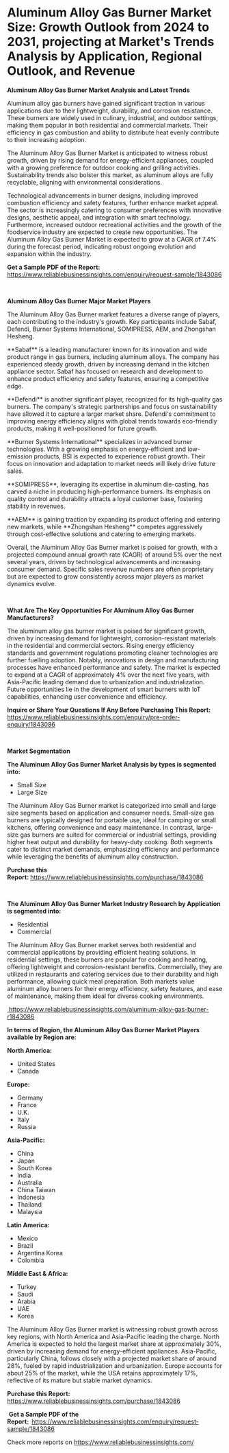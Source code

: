 <p><h1>Aluminum Alloy Gas Burner Market Size: Growth Outlook from 2024 to 2031, projecting at Market's Trends Analysis by Application, Regional Outlook, and Revenue</h1></p><p><strong>Aluminum Alloy Gas Burner Market Analysis and Latest Trends</strong></p>
<p><p>Aluminum alloy gas burners have gained significant traction in various applications due to their lightweight, durability, and corrosion resistance. These burners are widely used in culinary, industrial, and outdoor settings, making them popular in both residential and commercial markets. Their efficiency in gas combustion and ability to distribute heat evenly contribute to their increasing adoption.</p><p>The Aluminum Alloy Gas Burner Market is anticipated to witness robust growth, driven by rising demand for energy-efficient appliances, coupled with a growing preference for outdoor cooking and grilling activities. Sustainability trends also bolster this market, as aluminum alloys are fully recyclable, aligning with environmental considerations. </p><p>Technological advancements in burner designs, including improved combustion efficiency and safety features, further enhance market appeal. The sector is increasingly catering to consumer preferences with innovative designs, aesthetic appeal, and integration with smart technology. Furthermore, increased outdoor recreational activities and the growth of the foodservice industry are expected to create new opportunities. The Aluminum Alloy Gas Burner Market is expected to grow at a CAGR of 7.4% during the forecast period, indicating robust ongoing evolution and expansion within the industry.</p></p>
<p><strong>Get a Sample PDF of the Report:&nbsp;</strong> <a href="https://www.reliablebusinessinsights.com/enquiry/request-sample/1843086?utm_campaign=1106&utm_medium=2&utm_source=Github&utm_content=ia&utm_term=01012025&utm_id=aluminum-alloy-gas-burner">https://www.reliablebusinessinsights.com/enquiry/request-sample/1843086</a></p>
<p>&nbsp;</p>
<p><strong>Aluminum Alloy Gas Burner Major Market Players</strong></p>
<p><p>The Aluminum Alloy Gas Burner market features a diverse range of players, each contributing to the industry's growth. Key participants include Sabaf, Defendi, Burner Systems International, SOMIPRESS, AEM, and Zhongshan Hesheng.</p><p>**Sabaf** is a leading manufacturer known for its innovation and wide product range in gas burners, including aluminum alloys. The company has experienced steady growth, driven by increasing demand in the kitchen appliance sector. Sabaf has focused on research and development to enhance product efficiency and safety features, ensuring a competitive edge.</p><p>**Defendi** is another significant player, recognized for its high-quality gas burners. The company's strategic partnerships and focus on sustainability have allowed it to capture a larger market share. Defendi's commitment to improving energy efficiency aligns with global trends towards eco-friendly products, making it well-positioned for future growth.</p><p>**Burner Systems International** specializes in advanced burner technologies. With a growing emphasis on energy-efficient and low-emission products, BSI is expected to experience robust growth. Their focus on innovation and adaptation to market needs will likely drive future sales.</p><p>**SOMIPRESS**, leveraging its expertise in aluminum die-casting, has carved a niche in producing high-performance burners. Its emphasis on quality control and durability attracts a loyal customer base, fostering stability in revenues.</p><p>**AEM** is gaining traction by expanding its product offering and entering new markets, while **Zhongshan Hesheng** competes aggressively through cost-effective solutions and catering to emerging markets.</p><p>Overall, the Aluminum Alloy Gas Burner market is poised for growth, with a projected compound annual growth rate (CAGR) of around 5% over the next several years, driven by technological advancements and increasing consumer demand. Specific sales revenue numbers are often proprietary but are expected to grow consistently across major players as market dynamics evolve.</p></p>
<p>&nbsp;</p>
<p><strong>What Are The Key Opportunities For Aluminum Alloy Gas Burner Manufacturers?</strong></p>
<p><p>The aluminum alloy gas burner market is poised for significant growth, driven by increasing demand for lightweight, corrosion-resistant materials in the residential and commercial sectors. Rising energy efficiency standards and government regulations promoting cleaner technologies are further fuelling adoption. Notably, innovations in design and manufacturing processes have enhanced performance and safety. The market is expected to expand at a CAGR of approximately 4% over the next five years, with Asia-Pacific leading demand due to urbanization and industrialization. Future opportunities lie in the development of smart burners with IoT capabilities, enhancing user convenience and efficiency.</p></p>
<p><strong>Inquire or Share Your Questions If Any Before Purchasing This Report:</strong> <a href="https://www.reliablebusinessinsights.com/enquiry/pre-order-enquiry/1843086?utm_campaign=1106&utm_medium=2&utm_source=Github&utm_content=ia&utm_term=01012025&utm_id=aluminum-alloy-gas-burner">https://www.reliablebusinessinsights.com/enquiry/pre-order-enquiry/1843086</a></p>
<p>&nbsp;</p>
<p><strong>Market Segmentation</strong></p>
<p><strong>The Aluminum Alloy Gas Burner Market Analysis by types is segmented into:</strong></p>
<p><ul><li>Small Size</li><li>Large Size</li></ul></p>
<p><p>The Aluminum Alloy Gas Burner market is categorized into small and large size segments based on application and consumer needs. Small-size gas burners are typically designed for portable use, ideal for camping or small kitchens, offering convenience and easy maintenance. In contrast, large-size gas burners are suited for commercial or industrial settings, providing higher heat output and durability for heavy-duty cooking. Both segments cater to distinct market demands, emphasizing efficiency and performance while leveraging the benefits of aluminum alloy construction.</p></p>
<p><strong>Purchase this Report:&nbsp;</strong><a href="https://www.reliablebusinessinsights.com/purchase/1843086?utm_campaign=1106&utm_medium=2&utm_source=Github&utm_content=ia&utm_term=01012025&utm_id=aluminum-alloy-gas-burner">https://www.reliablebusinessinsights.com/purchase/1843086</a></p>
<p>&nbsp;</p>
<p><strong>The Aluminum Alloy Gas Burner Market Industry Research by Application is segmented into:</strong></p>
<p><ul><li>Residential</li><li>Commercial</li></ul></p>
<p><p>The Aluminum Alloy Gas Burner market serves both residential and commercial applications by providing efficient heating solutions. In residential settings, these burners are popular for cooking and heating, offering lightweight and corrosion-resistant benefits. Commercially, they are utilized in restaurants and catering services due to their durability and high performance, allowing quick meal preparation. Both markets value aluminum alloy burners for their energy efficiency, safety features, and ease of maintenance, making them ideal for diverse cooking environments.</p></p>
<p><a href="https://www.reliablebusinessinsights.com/aluminum-alloy-gas-burner-r1843086?utm_campaign=1106&utm_medium=2&utm_source=Github&utm_content=ia&utm_term=01012025&utm_id=aluminum-alloy-gas-burner">&nbsp;https://www.reliablebusinessinsights.com/aluminum-alloy-gas-burner-r1843086</a></p>
<p><strong>In terms of Region, the Aluminum Alloy Gas Burner Market Players available by Region are:</strong></p>
<p>
    <p> <strong> North America: </strong>
        <ul>
            <li>United States</li>
            <li>Canada</li>
        </ul>
        </p> 
    <p> <strong> Europe: </strong>
        <ul>
            <li>Germany</li>
            <li>France</li>
            <li>U.K.</li>
            <li>Italy</li>
            <li>Russia</li>
        </ul>
        </p> 
    <p> <strong> Asia-Pacific: </strong>
        <ul>
            <li>China</li>
            <li>Japan</li>
            <li>South Korea</li>
            <li>India</li>
            <li>Australia</li>
            <li>China Taiwan</li>
            <li>Indonesia</li>
            <li>Thailand</li>
            <li>Malaysia</li>
        </ul>
        </p> 
    <p> <strong> Latin America: </strong>
        <ul>
            <li>Mexico</li>
            <li>Brazil</li>
            <li>Argentina Korea</li>
            <li>Colombia</li>
        </ul>
        </p> 
    <p> <strong> Middle East & Africa: </strong>
        <ul>
            <li>Turkey</li>
            <li>Saudi</li>
            <li>Arabia</li>
            <li>UAE</li>
            <li>Korea</li>
        </ul>
    </p>
    </p>
<p><p>The Aluminum Alloy Gas Burner market is witnessing robust growth across key regions, with North America and Asia-Pacific leading the charge. North America is expected to hold the largest market share at approximately 30%, driven by increasing demand for energy-efficient appliances. Asia-Pacific, particularly China, follows closely with a projected market share of around 28%, fueled by rapid industrialization and urbanization. Europe accounts for about 25% of the market, while the USA retains approximately 17%, reflective of its mature but stable market dynamics.</p></p>
<p><strong>Purchase this Report: </strong><a href="https://www.reliablebusinessinsights.com/purchase/1843086?utm_campaign=1106&utm_medium=2&utm_source=Github&utm_content=ia&utm_term=01012025&utm_id=aluminum-alloy-gas-burner">https://www.reliablebusinessinsights.com/purchase/1843086</a></p>
<p>&nbsp;<strong>Get a Sample PDF of the Report:&nbsp;&nbsp;</strong><a href="https://www.reliablebusinessinsights.com/enquiry/request-sample/1843086?utm_campaign=1106&utm_medium=2&utm_source=Github&utm_content=ia&utm_term=01012025&utm_id=aluminum-alloy-gas-burner">https://www.reliablebusinessinsights.com/enquiry/request-sample/1843086</a></p>
<p><strong></strong></p>
<p>Check more reports on <a href="https://www.reliablebusinessinsights.com/?utm_campaign=1106&utm_medium=2&utm_source=Github&utm_content=ia&utm_term=01012025&utm_id=aluminum-alloy-gas-burner">https://www.reliablebusinessinsights.com/</a></p>